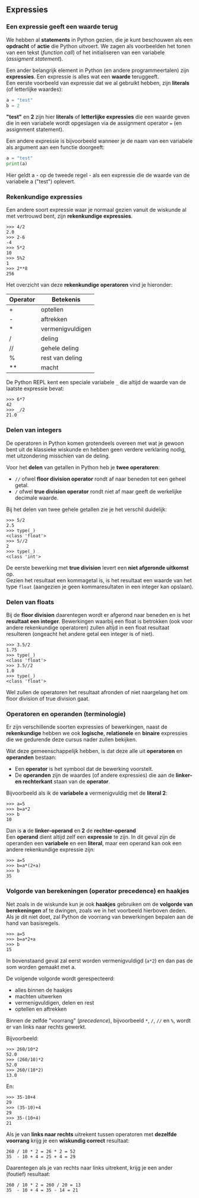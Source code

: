 ## Expressies

### Een expressie geeft een waarde terug

We hebben al **statements** in Python gezien, die je kunt beschouwen als een **opdracht** of **actie** die Python uitvoert. We zagen als voorbeelden het tonen van een tekst (*function call*) of het initialiseren van een variabele (*assigment statement*).

Een ander belangrijk element in Python (en andere programmeertalen) zijn **expressies**. Een expressie is alles wat een **waarde** teruggeeft.  
Een eerste voorbeeld van expressie dat we al gebruikt hebben, zijn **literals** (of letterlijke waardes):

~~~python
a = "test"
b = 2
~~~

**"test"** en **2** zijn hier **literals** of **letterlijke expressies** die een waarde geven die in een variabele wordt opgeslagen via de assignment operator `=` (en assignment statement).

Een andere expressie is bijvoorbeeld wanneer je de naam van een variabele als argument aan een functie doorgeeft:

~~~python
a = "test"
print(a)
~~~

Hier geldt a - op de tweede regel - als een expressie die de waarde van de variabele a ("test") oplevert.


### Rekenkundige expressies

Een andere soort expressie waar je normaal gezien vanuit de wiskunde al met vertrouwd bent, zijn **rekenkundige expressies**.

~~~
>>> 4/2
2.0
>>> 2-6
-4
>>> 5*2
10
>>> 5%2
1
>>> 2**8
256
~~~

Het overzicht van deze **rekenkundige operatoren** vind je hieronder:

| Operator   |   Betekenis          |
|------------|----------------------|
| +          | optellen             |
| -          | aftrekken            |
| *          | vermenigvuldigen     |
| /          | deling               |
| //         | gehele deling        |
| %          | rest van deling      |
| **         | macht                |

De Python REPL kent een speciale variabele `_` die altijd de waarde van de laatste expressie bevat:

~~~
>>> 6*7
42
>>> _/2
21.0
~~~

### Delen van integers

De operatoren in Python komen grotendeels overeen met wat je gewoon bent uit de klassieke wiskunde en hebben geen verdere verklaring nodig, met uitzondering misschien van de deling.

Voor het **delen** van getallen in Python heb je **twee operatoren**:

* `//` ofwel **floor division operator** rondt af naar beneden tot een geheel getal.
* `/` ofwel **true division operator** rondt niet af maar geeft de werkelijke decimale waarde.

Bij het delen van twee gehele getallen zie je het verschil duidelijk:

~~~
>>> 5/2
2.5
>>> type(_)
<class 'float'>
>>> 5//2
2
>>> type(_)
<class 'int'>
~~~

De eerste bewerking met **true division** levert een **niet afgeronde uitkomst** op.  
Gezien het resultaat een kommagetal is, is het resultaat een waarde van het type `float`
(aangezien je geen kommaresultaten in een integer kan opslaan).

### Delen van floats

Bij de **floor division** daarentegen wordt er afgerond naar beneden en is het **resultaat een integer**. 
Bewerkingen waarbij een float is betrokken (ook voor andere rekenkundige operatoren) zullen altijd in een float resultaat resulteren (ongeacht het andere getal een integer is of niet).

~~~
>>> 3.5/2
1.75
>>> type(_)
<class 'float'>
>>> 3.5//2
1.0
>>> type(_)
<class 'float'>
~~~

Wel zullen de operatoren het resultaat afronden of niet naargelang het om floor division of true division gaat.

### Operatoren en operanden (terminologie)

Er zijn verschillende soorten expressies of bewerkingen, naast de **rekenkundige** hebben we ook **logische**, **relationele** en **binaire** expressies die we gedurende deze cursus nader zullen bekijken.

Wat deze gemeenschappelijk hebben, is dat deze alle uit **operatoren** en **operanden** bestaan:

* Een **operator** is het symbool dat de bewerking voorstelt.
* De **operanden** zijn de waardes (of andere expressies) die aan de **linker- en rechterkant** staan van de **operator**.

Bijvoorbeeld als ik de **variabele a** vermenigvuldig met de **literal 2**:

~~~
>>> a=5
>>> b=a*2
>>> b
10
~~~

Dan is **a** de **linker-operand** en **2** de **rechter-operand**  
Een **operand** dient altijd zelf een **expressie** te zijn. In dit geval zijn de operanden een **variabele** en een **literal**, maar een operand kan ook een andere rekenkundige expressie zijn:

~~~
>>> a=5
>>> b=a*(2+a)
>>> b
35
~~~

### Volgorde van berekeningen (operator precedence) en haakjes

Net zoals in de wiskunde kun je ook **haakjes** gebruiken om de **volgorde van berekeningen** af te dwingen, zoals we in het voorbeeld hierboven deden.  
Als je dit niet doet, zal Python de voorrang van bewerkingen bepalen aan de hand van basisregels.

~~~
>>> a=5
>>> b=a*2+a
>>> b
15
~~~

In bovenstaand geval zal eerst worden vermenigvuldigd (`a*2`) en dan pas de som worden gemaakt met a.

De volgende volgorde wordt gerespecteerd:

* alles binnen de haakjes
* machten uitwerken
* vermenigvuldigen, delen en rest
* optellen en aftrekken

Binnen de zelfde "voorrang" (*precedence*), bijvoorbeeld `*`, `/`, `//` en `%`, wordt er van links naar rechts gewerkt.

Bijvoorbeeld:

~~~
>>> 260/10*2
52.0
>>> (260/10)*2
52.0
>>> 260/(10*2)
13.0
~~~

En:

~~~
>>> 35-10+4
29
>>> (35-10)+4
29
>>> 35-(10+4)
21
~~~

Als je van **links naar rechts** uitrekent tussen operatoren met **dezelfde voorrang** krijg je een **wiskundig correct** resultaat:

~~~
260 / 10 * 2 = 26 * 2 = 52
35  - 10 + 4 = 25 + 4 = 29
~~~

Daarentegen als je van rechts naar links uitrekent, krijg je een ander (foutief) resultaat:

~~~
260 / 10 * 2 = 260 / 20 = 13
35  - 10 + 4 = 35 - 14 = 21
~~~
